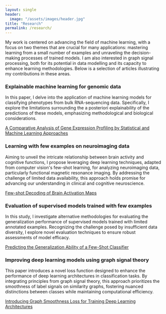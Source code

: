 ```yaml
---
layout: single
header:
  image: "/assets/images/header.jpg"
title: "Research"
permalink: /research/
---
```

My work is centered on advancing the field of machine learning, with a focus on two themes that are crucial for many applications: mastering learning from a small number of examples and unraveling the decision-making processes of trained models. I am also interested in graph signal processing, both for its potential in data modelling and its capacity to enhance learning methodologies. Below is a selection of articles illustrating my contributions in these areas.

### Explainable machine learning for genomic data
In this paper, I delve into the application of machine learning models for classifying phenotypes from bulk RNA-sequencing data. Specifically, I explore the limitations surrounding the a posteriori explainability of the predictions of these models, emphasizing methodological and biological considerations. 

[A Comparative Analysis of Gene Expression Profiling by Statistical and Machine Learning Approaches](https://arxiv.org/abs/2402.00926)

### Learning with few examples on neuroimaging data
Aiming to unveil the intricate relationship between brain activity and cognitive functions, I propose leveraging deep learning techniques, adapted from computer vision's few-shot learning, for analyzing neuroimaging data, particularly functional magnetic resonance imaging. By addressing the challenge of limited data availability, this approach holds promise for advancing our understanding in clinical and cognitive neuroscience. 

[Few-shot Decoding of Brain Activation Maps](https://ieeexplore.ieee.org/abstract/document/9616158)

### Evaluation of supervised models trained with few examples
In this study, I investigate alternative methodologies for evaluating the generalization performance of supervised models trained with limited annotated examples. Recognizing the challenge posed by insufficient data diversity, I explore novel evaluation techniques to ensure robust assessments of model efficacy. 

[Predicting the Generalization Ability of a Few-Shot Classifier](https://www.mdpi.com/2078-2489/12/1/29)

### Improving deep learning models using graph signal theory
This paper introduces a novel loss function designed to enhance the performance of deep learning architectures in classification tasks. By integrating principles from graph signal theory, this approach prioritizes the smoothness of label signals on similarity graphs, fostering nuanced distinctions between classes while maintaining computational efficiency.

[Introducing Graph Smoothness Loss for Training Deep Learning Architectures](https://ieeexplore.ieee.org/abstract/document/8755559)
